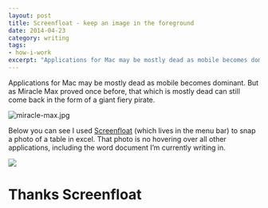 ```yaml
---
layout: post
title: Screenfloat - keep an image in the foreground
date: 2014-04-23
category: writing
tags:
- how-i-work
excerpt: "Applications for Mac may be mostly dead as mobile becomes dominant. But as Miracle Max proved once before, that which is mostly dead can still come back in the form of a giant fiery pirate. Below you can see I used..."
---
```


Applications for Mac may be mostly dead as mobile becomes dominant. But as Miracle Max proved once before, that which is mostly dead can still come back in the form of a giant fiery pirate.

![miracle-max.jpg](http://postachio-images.s3-website-us-east-1.amazonaws.com/689ba222420a8fecfc95eec7daf25d3a.jpg)

Below you can see I used [Screenfloat](http://www.screenfloatapp.com/) (which lives in the menu bar) to snap a photo of a table in excel. That photo is no hovering over all other applications, including the word document I’m currently writing in.

![](http://postachio-images.s3-website-us-east-1.amazonaws.com/942f3d1dfda7ce8bba7dde518bb8465c.png)

# Thanks Screenfloat
